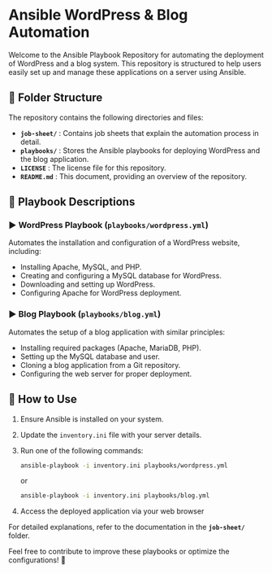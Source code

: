 # Ansible WordPress & Blog Automation

Welcome to the Ansible Playbook Repository for automating the deployment of WordPress and a blog system. This repository is structured to help users easily set up and manage these applications on a server using Ansible.

## 📁 Folder Structure

The repository contains the following directories and files:

- **`job-sheet/`** : Contains job sheets that explain the automation process in detail.
- **`playbooks/`** : Stores the Ansible playbooks for deploying WordPress and the blog application.
- **`LICENSE`** : The license file for this repository.
- **`README.md`** : This document, providing an overview of the repository.

## 📜 Playbook Descriptions

### ▶ WordPress Playbook (`playbooks/wordpress.yml`)
Automates the installation and configuration of a WordPress website, including:

- Installing Apache, MySQL, and PHP.
- Creating and configuring a MySQL database for WordPress.
- Downloading and setting up WordPress.
- Configuring Apache for WordPress deployment.

### ▶ Blog Playbook (`playbooks/blog.yml`)
Automates the setup of a blog application with similar principles:

- Installing required packages (Apache, MariaDB, PHP).
- Setting up the MySQL database and user.
- Cloning a blog application from a Git repository.
- Configuring the web server for proper deployment.

## 🚀 How to Use

1. Ensure Ansible is installed on your system.
2. Update the `inventory.ini` file with your server details.
3. Run one of the following commands:

   ```sh
   ansible-playbook -i inventory.ini playbooks/wordpress.yml
   ```
   or
   ```sh
   ansible-playbook -i inventory.ini playbooks/blog.yml
   ```
4. Access the deployed application via your web browser

For detailed explanations, refer to the documentation in the **`job-sheet/`** folder.

Feel free to contribute to improve these playbooks or optimize the configurations! 🚀
